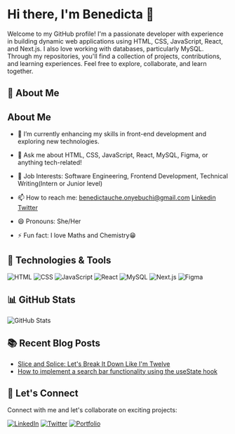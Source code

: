 # Hi there, I'm Benedicta 👋

Welcome to my GitHub profile! I'm a passionate developer with experience in building dynamic web applications using HTML, CSS, JavaScript, React, and Next.js. I also love working with databases, particularly MySQL. Through my repositories, you'll find a collection of projects, contributions, and learning experiences. Feel free to explore, collaborate, and learn together.

## 🚀 About Me

## About Me

- 🌱 I’m currently enhancing my skills in front-end development and exploring new technologies.

- 💬 Ask me about HTML, CSS, JavaScript, React, MySQL, Figma, or anything tech-related!

- 💼 Job Interests: Software Engineering, Frontend Development, Technical Writing(Intern or Junior level)

- 📫 How to reach me: [benedictauche.onyebuchi@gmail.com](benedictauche.onyebuchi@gmail.com) [Linkedin](https://www.linkedin.com/in/benedictaonyebuchi) [Twitter](https://twitter.com/Benny_dicta1)

- 😄 Pronouns: She/Her

- ⚡ Fun fact: I love Maths and Chemistry😁


## 🔧 Technologies & Tools

![HTML](https://img.shields.io/badge/Code-HTML-informational?style=flat&logo=html5&logoColor=white&color=success)
![CSS](https://img.shields.io/badge/Code-CSS-informational?style=flat&logo=css3&logoColor=white&color=success)
![JavaScript](https://img.shields.io/badge/Code-JavaScript-informational?style=flat&logo=javascript&logoColor=white&color=success)
![React](https://img.shields.io/badge/Code-React-informational?style=flat&logo=react&logoColor=white&color=success)
![MySQL](https://img.shields.io/badge/Database-MySQL-informational?style=flat&logo=mysql&logoColor=white&color=success)
![Next.js](https://img.shields.io/badge/Framework-Next.js-informational?style=flat&logo=nextdotjs&logoColor=white&color=success)
![Figma](https://img.shields.io/badge/Design-Figma-informational?style=flat&logo=figma&logoColor=white&color=success)

## 📊 GitHub Stats

![GitHub Stats](https://github-readme-stats.vercel.app/api?username=BenedictaUche&show_icons=true&theme=radical)


## 📚 Recent Blog Posts

- [Slice and Splice: Let's Break It Down Like I'm Twelve](https://techwriterb.hashnode.dev/slice-and-splice-lets-break-it-down-like-im-twelve)
- [How to implement a search bar functionality using the useState hook](https://techwriterb.hashnode.dev/how-to-implement-a-search-bar-functionality-using-the-usestate-hook)

## 🤝 Let's Connect

Connect with me and let's collaborate on exciting projects:

[![LinkedIn](https://img.shields.io/badge/LinkedIn-Benedicta-blue?style=flat&logo=linkedin)](https://www.linkedin.com/in/benedictaonyebuchi)
[![Twitter](https://img.shields.io/badge/Twitter-Benny_dicta1-blue?style=flat&logo=twitter)](https://twitter.com/Benny_dicta1)
[![Portfolio](https://img.shields.io/badge/Portfolio-https://Benedicta-purple?style=flat)](https://www.benedicta-onyebuchi.vercel.app)

